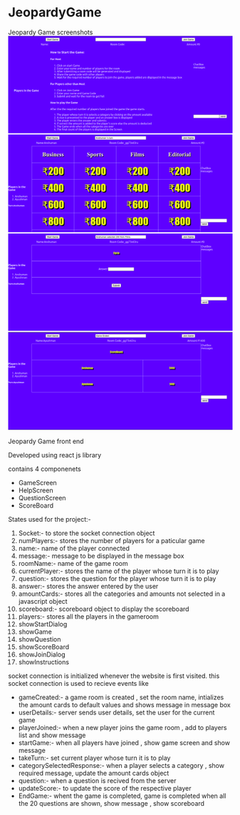# JeopardyGame

Jeopardy Game screenshots
![Alt](/home_page.png "Title")
![Alt](/game_screen.png "Title")
![Alt](/question_screen.png "Title")
![Alt](/scoreboard.png "Title")

Jeopardy Game front end

Developed using react js library

contains 4 componenets

* GameScreen
* HelpScreen
* QuestionScreen
* ScoreBoard

States used for the project:-

1. Socket:- to store the socket connection object
2. numPlayers:- stores the number of players for a paticular game
3. name:- name of the player connected
4. message:- message to be displayed in the message box
5. roomName:- name of the game room
6. currentPlayer:- stores the name of the player whose turn it is to play
7. question:- stores the question for the player whose turn it is to play
8. answer:- stores the answer entered by the user
9. amountCards:- stores all the categories and amounts not selected in a javascript object
10. scoreboard:- scoreboard object to display the scoreboard
11. players:- stores all the players in the gameroom
12. showStartDialog
13. showGame
14. showQuestion
15. showScoreBoard
16. showJoinDialog
17. showInstructions


socket connection is initialized whenever the website is first visited.
this socket connection is used to recieve events like

* gameCreated:- a game room is created , set the room name, intializes the amount cards to default values and shows message in message box
* userDetails:- server sends user details, set the user for the current game
* playerJoined:- when a new player joins the game room , add to players list and show message
* startGame:- when all players have joined , show game screen and show message
* takeTurn:- set current player whose turn it is to play
* categorySelectedResponse:- when a player selects a category , show required message, update the amount cards object
* question:- when a question is recived from the server
* updateScore:- to update the score of the respective player
* EndGame:- whent the game is completed, game is completed when all the 20 questions are shown, show message , show scoreboard
